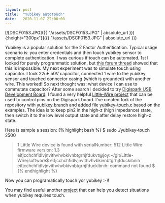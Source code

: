 ```yaml
---
layout: post
title:  "Yubikey autotouch"
date:   2020-11-07 22:00:00
---
```


[![DSCF0153.JPG]({{ "/assets/DSCF0153.JPG" | absolute_url }}){:height="300px"}]({{ "/assets/DSCF0153.JPG" | absolute_url }})

Yubikey is a popular solution for the 2 Factor Authentication. Typical usage scenario is: you enter credentials and then touch yubikey sensor to complete authentication.
I was curious if touch can be automated. 1st I looked for purely programmatic solution, but [this forum thread](https://forum.yubico.com/viewtopic5ac4.html?p=2409)
showed that this is impossible. My next experiment was to simulate touch using capacitor. I took 22uF 50V capacitor, connected 1 wire to the yubikey sensor and touched
connector casing (which is grounded) with another wire. This worked! So next thought was: what device I can use to commutate capacitor? After some search I decided to 
try [Digispark USB Development Board](http://digistump.com/products/1). I found a very helpful [Little-Wire project](https://github.com/kt97679/Little-Wire) that can
be used to control pins on the Digispark board. I've created fork of the repository with [yubikey branch](https://github.com/kt97679/Little-Wire/tree/yubikey) and
[added](https://github.com/kt97679/Little-Wire/commit/6d7d494d06f46f5cc8cc2a08f3e713bf4cf6150a) file [yubikey-touch.c](https://github.com/kt97679/Little-Wire/blob/yubikey/software/examples/yubikey-touch.c)
based on the examples. The idea is to keep pin2 in the high-z (high impedance) state, then switch it to the low level output state and after delay restore high-z state.


Here is sample a session:
{% highlight bash %}
$ sudo ./yubikey-touch 2500
> 1 Little Wire device is found with serialNumber: 512
> Little Wire firmware version: 1.3
eifjcchchfidlvjnvithvhvbkivnbtgrhjfdukvt@joy:~/git/Little-Wire/software$ eifjcchchfidlvjnvithvhvbkivnbtgrhjfduckibnih
eifjcchchfidlvjnvithvhvbkivnbtgrhjfduckibnih: command not found
$ 
{% endhighlight %}

Now you can programatically touch yor yubikey :-)!

You may find useful another [project](https://github.com/maximbaz/yubikey-touch-detector) that can help you detect situations when yubikey requires touch.
